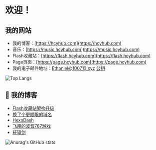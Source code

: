 # 欢迎！

## 我的网站

- 我的博客：[https://hcyhub.com](https://hcyhub.com)
- 音乐：[https://music.hcyhub.com](https://music.hcyhub.com)
- Flash收藏站：[https://flash.hcyhub.com](https://flash.hcyhub.com)
- Page页面：[https://page.hcyhub.com](https://page.hcyhub.com)
- 我的电子邮件地址：[Ethaniel@100713.xyz](mailto:Ethaniel@100713.xyz) [公钥](https://100713.xyz/.well-known/pgp-key.txt)

![Top Langs](https://github-readme-stats.vercel.app/api/top-langs/?username=2010HCY)

## 📗 我的博客
<!-- BLOG-POST-LIST:START -->
- [Flash收藏站架构升级](https://hcyhub.com/%E7%BD%91%E7%AB%99%E7%BB%B4%E6%8A%A4/Flash%E6%94%B6%E8%97%8F%E7%AB%99%E6%96%B0%E6%9E%B6%E6%9E%84)
- [换了个更顺眼的域名](https://hcyhub.com/%E7%94%9F%E6%B4%BB%E9%9A%8F%E8%AE%B0/%E6%8D%A2%E4%BA%86%E4%B8%AA%E6%9B%B4%E9%A1%BA%E7%9C%BC%E7%9A%84%E5%9F%9F%E5%90%8D)
- [HexoDash](https://hcyhub.com/%E7%BC%96%E7%A8%8B/HexoDash)
- [飞翔的波音767游戏](https://hcyhub.com/%E6%B8%B8%E6%88%8F/%E9%A3%9E%E7%BF%94%E7%9A%84%E6%B3%A2%E9%9F%B3767)
- [轩辕剑](https://hcyhub.com/%E7%94%9F%E6%B4%BB%E9%9A%8F%E8%AE%B0/%E8%BD%A9%E8%BE%95%E5%89%91)
<!-- BLOG-POST-LIST:END -->

![Anurag's GitHub stats](https://github-readme-stats.vercel.app/api?username=2010HCY)

